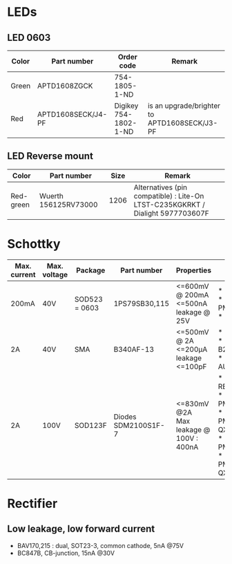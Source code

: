 # LEDs
## LED 0603
| Color | Part number | Order code | Remark |
|-------|-------------|------------|--------|
| Green | APTD1608ZGCK| 754-1805-1-ND|
| Red | APTD1608SECK/J4-PF | Digikey 754-1802-1-ND| is an upgrade/brighter to APTD1608SECK/J3-PF |

## LED Reverse mount
| Color | Part number | Size | Remark |
|-------|-------------|------|--------|
| Red-green | Wuerth 156125RV73000 | 1206 | Alternatives (pin compatible) : Lite-On LTST-C235KGKRKT / Dialight 5977703607F | 

# Schottky
| Max. current | Max. voltage |Package | Part number |  Properties | Sources | Remark |
|--------------|--------------|--------|-------------|-------------|---------|--------|
| 200mA        | 40V          | SOD523 = 0603 | 1PS79SB30,115 | <=600mV @ 200mA<br/><=500nA leakage @ 25V | * 1PS79SB30,135<br/>* PMEG4002EB,115<br/>* 1PS79SB30YL<br/>| replacement for BAT54 types|
| 2A           | 40V          | SMA    | B340AF-13   |  <=500mV @ 2A <br/><=200µA leakage <br/><=100pF |* B240AE-13S<br/>* B24AFC_R1_00001<br/>* SR24-AU_R1_000A1 | for non-synchronous SMPS | 
| 2A           | 100V         | SOD123F | Diodes SDM2100S1F-7 | <=830mV @2A <br/>Max leakage @ 100V : 400nA | * Rohm RB068MM100TR<br/>* Nexperia PMEG10020ELRX<br/>* Nexperia PMEG10020ELR-QX<br/>* Nexperia PMEG10020AELRX<br/>* Nexperia PMEG10020AELR-QX<br/> | rectification |

# Rectifier
## Low leakage, low forward current
* BAV170,215 : dual, SOT23-3, common cathode, 5nA @75V
* BC847B, CB-junction, 15nA @30V
